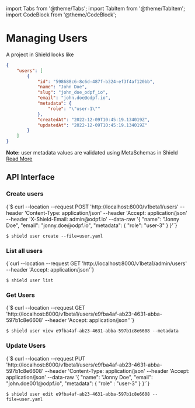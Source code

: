 import Tabs from '@theme/Tabs';
import TabItem from '@theme/TabItem';
import CodeBlock from '@theme/CodeBlock';

# Managing Users

A project in Shield looks like

```json
{
    "users": [
        {
            "id": "598688c6-8c6d-487f-b324-ef3f4af120bb",
            "name": "John Doe",
            "slug": "john_doe_odpf_io",
            "email": "john.doe@odpf.io",
            "metadata": {
                "role": "\"user-1\""
            },
            "createdAt": "2022-12-09T10:45:19.134019Z",
            "updatedAt": "2022-12-09T10:45:19.134019Z"
        }
    ]
}
```

**Note:** user metadata values are validated using MetaSchemas in Shield [Read More](./managing-metaschemas.md)

## API Interface

### Create users

<Tabs groupId="api">
  <TabItem value="HTTP" label="HTTP" default>
        <CodeBlock className="language-bash">
    {`$ curl --location --request POST 'http://localhost:8000/v1beta1/users'
--header 'Content-Type: application/json'
--header 'Accept: application/json'
--header 'X-Shield-Email: admin@odpf.io'
--data-raw '{
  "name": "Jonny Doe",
  "email": "jonny.doe@odpf.io",
  "metadata": {
      "role": "user-3"
  }
}'`}
    </CodeBlock>
  </TabItem>
  <TabItem value="CLI" label="CLI" default>
<CodeBlock>

`$ shield user create --file=user.yaml`
</CodeBlock>

  </TabItem>
</Tabs>

### List all users

<Tabs groupId="api">
  <TabItem value="HTTP" label="HTTP" default>
        <CodeBlock className="language-bash">
    {`curl --location --request GET 'http://localhost:8000/v1beta1/admin/users'
--header 'Accept: application/json'`}
    </CodeBlock>
  </TabItem>
  <TabItem value="CLI" label="CLI" default>
<CodeBlock>

`$ shield user list`
</CodeBlock>

  </TabItem>
</Tabs>

### Get Users

<Tabs groupId="api">
  <TabItem value="HTTP" label="HTTP" default>
        <CodeBlock className="language-bash">
    {`$ curl --location --request GET 'http://localhost:8000/v1beta1/users/e9fba4af-ab23-4631-abba-597b1c8e6608'
--header 'Accept: application/json''`}
    </CodeBlock>
  </TabItem>
  <TabItem value="CLI" label="CLI" default>
<CodeBlock>

`$ shield user view e9fba4af-ab23-4631-abba-597b1c8e6608 --metadata`
</CodeBlock>

  </TabItem>
</Tabs>

### Update Users

<Tabs groupId="api">
  <TabItem value="HTTP" label="HTTP" default>
        <CodeBlock className="language-bash">
    {`$ curl --location --request PUT 'http://localhost:8000/v1beta1/users/e9fba4af-ab23-4631-abba-597b1c8e6608'
--header 'Content-Type: application/json'
--header 'Accept: application/json'
--data-raw '{
  "name": "Jonny Doe",
  "email": "john.doe001@odpf.io",
  "metadata": {
      "role" :   "user-3"
  }
}'`}
    </CodeBlock>
  </TabItem>
  <TabItem value="CLI" label="CLI" default>
<CodeBlock>

`$ shield user edit e9fba4af-ab23-4631-abba-597b1c8e6608 --file=user.yaml`
</CodeBlock>

  </TabItem>
</Tabs>